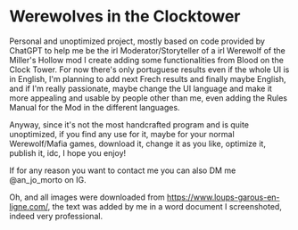 # Werewolves in the Clocktower
Personal and unoptimized project, mostly based on code provided by ChatGPT to help me be the irl Moderator/Storyteller of a irl Werewolf of the Miller's Hollow mod I create adding some functionalities from Blood on the Clock Tower.
For now there's only portuguese results even if the whole UI is in English, I'm planning to add next Frech results and finally maybe English, and if I'm really passionate, maybe change the UI language and make it more appealing and usable by people other than me, even adding the Rules Manual for the Mod in the different languages.

Anyway, since it's not the most handcrafted program and is quite unoptimized, if you find any use for it, maybe for your normal Werewolf/Mafia games, download it, change it as you like, optimize it, publish it, idc, I hope you enjoy!

If for any reason you want to contact me you can also DM me @an_jo_morto on IG.

Oh, and all images were downloaded from https://www.loups-garous-en-ligne.com/, the text was added by me in a word document I screenshoted, indeed very professional.

